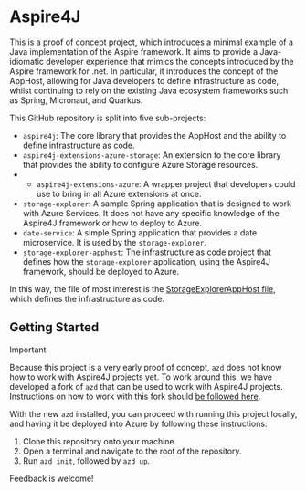 # Aspire4J

This is a proof of concept project, which introduces a minimal example of a Java implementation of the Aspire framework.
It aims to provide a Java-idiomatic developer experience that mimics the concepts introduced by the Aspire framework
for .net. In particular, it introduces the concept of the AppHost, allowing for Java developers to define infrastructure
as code, whilst continuing to rely on the existing Java ecosystem frameworks such as Spring, Micronaut, and Quarkus.

This GitHub repository is split into five sub-projects:

* `aspire4j`: The core library that provides the AppHost and the ability to define infrastructure as code.
* `aspire4j-extensions-azure-storage`: An extension to the core library that provides the ability to configure Azure Storage resources.
* * `aspire4j-extensions-azure`: A wrapper project that developers could use to bring in all Azure extensions at once.
* `storage-explorer`: A sample Spring application that is designed to work with Azure Services. It does not have any
specific knowledge of the Aspire4J framework or how to deploy to Azure.
* `date-service`: A simple Spring application that provides a date microservice. It is used by the `storage-explorer`.
* `storage-explorer-apphost`: The infrastructure as code project that defines how the `storage-explorer` application,
using the Aspire4J framework, should be deployed to Azure.

In this way, the file of most interest is the 
[StorageExplorerAppHost file](https://github.com/JonathanGiles/aspire4j/blob/main/storage-explorer-apphost/src/main/java/com/microsoft/aspire/springsample/StorageExplorerAppHost.java), 
which defines the infrastructure as code.

## Getting Started

> [!IMPORTANT]
> Because this project is a very early proof of concept, `azd` does not know how to work with Aspire4J projects yet. To
work around this, we have developed a fork of `azd` that can be used to work with Aspire4J projects. Instructions on
how to work with this fork should [be followed here](https://github.com/Azure/azure-dev-pr/pull/1670).

With the new `azd` installed, you can proceed with running this project locally, and having it be deployed into Azure
by following these instructions:

1. Clone this repository onto your machine.
2. Open a terminal and navigate to the root of the repository.
3. Run `azd init`, followed by `azd up`.

Feedback is welcome!